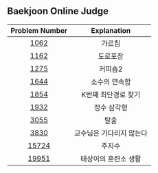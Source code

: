 ## Baekjoon Online Judge


   Problem Number    |   Explanation
:------------------: | :-------------------:
[1062]() | 가르침
[1162]() | 도로포장
[1275]() | 커피숍2
[1644]() | 소수의 연속합
[1854]() | K번째 최단경로 찾기
[1932]() | 정수 삼각형
[3055]() | 탈출
[3830]() | 교수님은 기다리지 않는다
[15724]() | 주지수
[19951]() | 태상이의 훈련소 생활